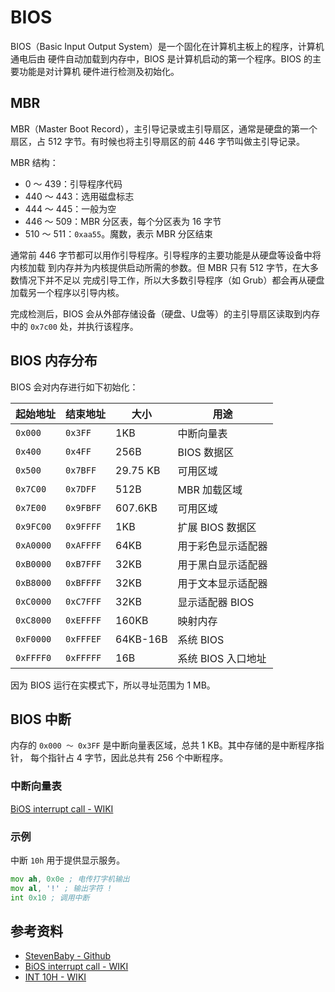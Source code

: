 # BIOS

BIOS（Basic Input Output System）是一个固化在计算机主板上的程序，计算机通电后由
硬件自动加载到内存中，BIOS 是计算机启动的第一个程序。BIOS 的主要功能是对计算机
硬件进行检测及初始化。

## MBR

MBR（Master Boot Record），主引导记录或主引导扇区，通常是硬盘的第一个扇区，占
512 字节。有时候也将主引导扇区的前 446 字节叫做主引导记录。

MBR 结构：

- 0 ～ 439：引导程序代码
- 440 ～ 443：选用磁盘标志
- 444 ～ 445：一般为空
- 446 ～ 509：MBR 分区表，每个分区表为 16 字节
- 510 ～ 511：`0xaa55`。魔数，表示 MBR 分区结束

通常前 446 字节都可以用作引导程序。引导程序的主要功能是从硬盘等设备中将内核加载
到内存并为内核提供启动所需的参数。但 MBR 只有 512 字节，在大多数情况下并不足以
完成引导工作，所以大多数引导程序（如 Grub）都会再从硬盘加载另一个程序以引导内核。

完成检测后，BIOS 会从外部存储设备（硬盘、U盘等）的主引导扇区读取到内存中的
`0x7c00` 处，并执行该程序。

## BIOS 内存分布

BIOS 会对内存进行如下初始化：

| 起始地址  | 结束地址  | 大小     | 用途               |
| --------- | --------- | -------- | ------------------ |
| `0x000`   | `0x3FF`   | 1KB      | 中断向量表         |
| `0x400`   | `0x4FF`   | 256B     | BIOS 数据区        |
| `0x500`   | `0x7BFF`  | 29.75 KB | 可用区域           |
| `0x7C00`  | `0x7DFF`  | 512B     | MBR 加载区域       |
| `0x7E00`  | `0x9FBFF` | 607.6KB  | 可用区域           |
| `0x9FC00` | `0x9FFFF` | 1KB      | 扩展 BIOS 数据区   |
| `0xA0000` | `0xAFFFF` | 64KB     | 用于彩色显示适配器 |
| `0xB0000` | `0xB7FFF` | 32KB     | 用于黑白显示适配器 |
| `0xB8000` | `0xBFFFF` | 32KB     | 用于文本显示适配器 |
| `0xC0000` | `0xC7FFF` | 32KB     | 显示适配器 BIOS    |
| `0xC8000` | `0xEFFFF` | 160KB    | 映射内存           |
| `0xF0000` | `0xFFFEF` | 64KB-16B | 系统 BIOS          |
| `0xFFFF0` | `0xFFFFF` | 16B      | 系统 BIOS 入口地址 |

因为 BIOS 运行在实模式下，所以寻址范围为 1 MB。

## BIOS 中断

内存的 `0x000 ～ 0x3FF` 是中断向量表区域，总共 1 KB。其中存储的是中断程序指针，
每个指针占 4 字节，因此总共有 256 个中断程序。

### 中断向量表

[BiOS interrupt call - WIKI](https://en.wikipedia.org/wiki/BIOS_interrupt_call)

### 示例

中断 `10h` 用于提供显示服务。

```asm
mov ah, 0x0e ; 电传打字机输出
mov al, '!' ; 输出字符 !
int 0x10 ; 调用中断
```


## 参考资料

- [StevenBaby - Github](https://github.com/StevenBaby/computer)
- [BiOS interrupt call - WIKI](https://en.wikipedia.org/wiki/BIOS_interrupt_call)
- [INT 10H - WIKI](https://en.wikipedia.org/wiki/INT_10H)
